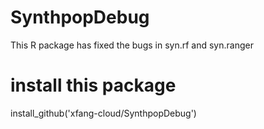 # SynthpopDebug
This R package has fixed the bugs in syn.rf and syn.ranger

# install this package
install_github('xfang-cloud/SynthpopDebug')

